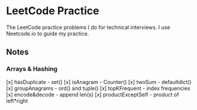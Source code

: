 # LeetCode Practice
The LeetCode practice problems I do for technical interviews. I use Neetcode.io to guide my practice.

## Notes
### Arrays & Hashing
[x] hasDuplicate - set()
[x] isAnagram - Counter()
[x] twoSum - defaultdict()
[x] groupAnagrams - ord() and tuple()
[x] topKFrequent - index frequencies
[x] encode&decode - append len(s)
[x] productExceptSelf - product of left*right
